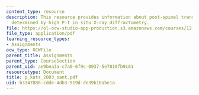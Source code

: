 ```yaml
---
content_type: resource
description: This resource provides information about post-spinel transition in Mg2SiO4
  determined by high P-T in situ X-ray diffractometry.
file: https://ol-ocw-studio-app-production.s3.amazonaws.com/courses/12-581-phase-transitions-in-the-earths-interior-spring-2005/b3347886cdde4db3919dde39b10abe1a_p_kats_2003_sant.pdf
file_type: application/pdf
learning_resource_types:
- Assignments
ocw_type: OCWFile
parent_title: Assignments
parent_type: CourseSection
parent_uid: ae9bea3a-c7a0-6f9c-0937-5e7810fb9c81
resourcetype: Document
title: p_kats_2003_sant.pdf
uid: b3347886-cdde-4db3-919d-de39b10abe1a
---
```

